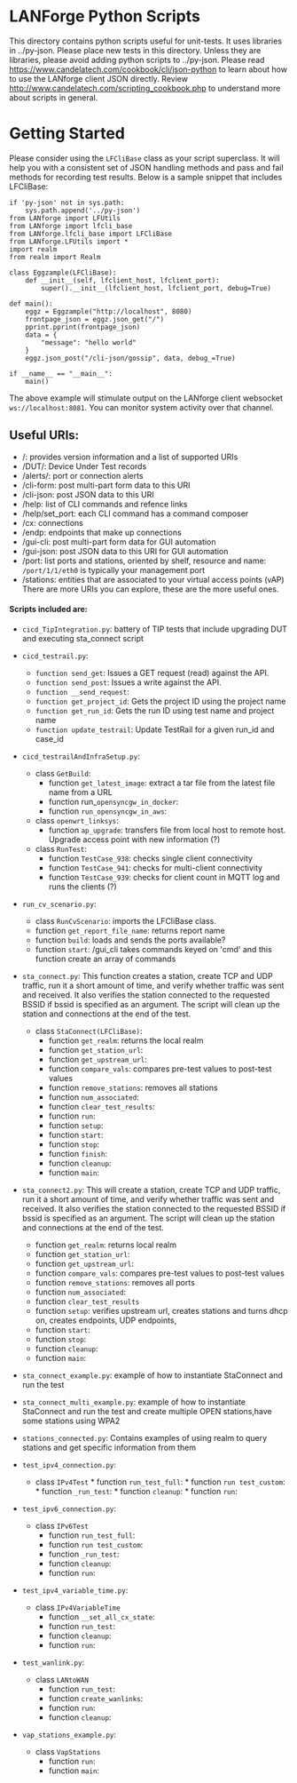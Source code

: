 # LANForge Python Scripts 
This directory contains python scripts useful for unit-tests.  It uses libraries in ../py-json. Please place new tests in this directory. Unless they are libraries, please avoid adding python scripts to ../py-json. Please read https://www.candelatech.com/cookbook/cli/json-python to learn about how to use the LANforge client JSON directly. Review http://www.candelatech.com/scripting_cookbook.php to understand more about scripts in general.

# Getting Started
Please consider using the `LFCliBase` class as your script superclass. It will help you with a consistent set of JSON handling methods and pass and fail methods for recording test results. Below is a sample snippet that includes LFCliBase:

    if 'py-json' not in sys.path:
        sys.path.append('../py-json')
    from LANforge import LFUtils
    from LANforge import lfcli_base
    from LANforge.lfcli_base import LFCliBase
    from LANforge.LFUtils import *
    import realm
    from realm import Realm
    
    class Eggzample(LFCliBase):
        def __init__(self, lfclient_host, lfclient_port):
            super().__init__(lfclient_host, lfclient_port, debug=True)
    
    def main():
        eggz = Eggzample("http://localhost", 8080)
        frontpage_json = eggz.json_get("/")
        pprint.pprint(frontpage_json)
        data = {
            "message": "hello world"
        }
        eggz.json_post("/cli-json/gossip", data, debug_=True)
        
    if __name__ == "__main__":
        main()

The above example will stimulate output on the LANforge client websocket `ws://localhost:8081`. You can monitor system activity over that channel.

## Useful URIs:
* /: provides version information and a list of supported URIs
* /DUT/: Device Under Test records
* /alerts/: port or connection alerts
* /cli-form: post multi-part form data to this URI
* /cli-json: post JSON data to this URI
* /help: list of CLI commands and refence links
* /help/set_port: each CLI command has a command composer
* /cx: connections
* /endp: endpoints that make up connections
* /gui-cli: post multi-part form data for GUI automation
* /gui-json: post JSON data to this URI for GUI automation
* /port: list ports and stations, oriented by shelf, resource and name: `/port/1/1/eth0` is typically your management port
* /stations: entities that are associated to your virtual access points (vAP)
There are more URIs you can explore, these are the more useful ones.

#### Scripts included are: 

* `cicd_TipIntegration.py`: battery of TIP tests that include upgrading DUT and executing sta_connect script

* `cicd_testrail.py`: 
  * `function send_get`: Issues a GET request (read) against the API.
  * `function send_post`: Issues a write against the API.
  * `function __send_request`: 
  * `function get_project_id`: Gets the project ID using the project name
  * `function get_run_id`: Gets the run ID using test name and project name
  * `function update_testrail`: Update TestRail for a given run_id and case_id

* `cicd_testrailAndInfraSetup.py`:
  * class `GetBuild`:
     * function `get_latest_image`: extract a tar file from the latest file name from a URL
     * function run_`opensyncgw_in_docker`:
     * function `run_opensyncgw_in_aws`:
  * class `openwrt_linksys`:
    * function `ap_upgrade`: transfers file from local host to remote host. Upgrade access point with new information (?)
  * class `RunTest`:
    * function `TestCase_938`: checks single client connectivity
    * function `TestCase_941`: checks for multi-client connectivity
    * function `TestCase_939`: checks for client count in MQTT log and runs the clients (?)

* `run_cv_scenario.py`:
   * class `RunCvScenario`: imports the LFCliBase class.
    * function `get_report_file_name`: returns report name
    * function `build`: loads and sends the ports available? 
    * function `start`: /gui_cli takes commands keyed on 'cmd' and this function create an array of commands
* `sta_connect.py`:  This function creates a station, create TCP and UDP traffic, run it a short amount of time,
  and verify whether traffic was sent and received.  It also verifies the station connected
  to the requested BSSID if bssid is specified as an argument.
  The script will clean up the station and connections at the end of the test.
    * class `StaConnect(LFCliBase)`:
        * function `get_realm`: returns the local realm
        * function `get_station_url`:
        * function `get_upstream_url`:
        * function `compare_vals`: compares pre-test values to post-test values
        * function `remove_stations`: removes all stations
        * function `num_associated`:
        * function `clear_test_results`:
        * function `run`: 
        * function `setup`:
        * function `start`:
        * function `stop`:
        * function `finish`:
        * function `cleanup`:
        * function `main`:
* `sta_connect2.py`: This will create a station, create TCP and UDP traffic, run it a short amount of time,
  and verify whether traffic was sent and received.  It also verifies the station connected
  to the requested BSSID if bssid is specified as an argument. The script will clean up the station and connections at the end of the test.
    * function `get_realm`: returns local realm
    * function `get_station_url`:
    * function `get_upstream_url`:
    * function `compare_vals`: compares pre-test values to post-test values
    * function `remove_stations`: removes all ports
    * function `num_associated`: 
    * function `clear_test_results`
    * function `setup`: verifies upstream url, creates stations and turns dhcp on, creates endpoints,
    UDP endpoints,  
    * function `start`: 
    * function `stop`:
    * function `cleanup`:
    * function `main`: 

* `sta_connect_example.py`: example of how to instantiate StaConnect and run the test

* `sta_connect_multi_example.py`: example of how to instantiate StaConnect and run the test and create multiple OPEN stations,have 
some stations using WPA2 

* `stations_connected.py`: Contains examples of using realm to query stations and get specific information from them

* `test_ipv4_connection.py`:
  * class `IPv4Test`
        * function `run_test_full`:
        * function `run test_custom`:
        * function `_run_test`:
        * function `cleanup`: 
        * function `run`:

* `test_ipv6_connection.py`:
     * class `IPv6Test`
        * function `run_test_full`:
        * function `run test_custom`:
        * function `_run_test`:
        * function `cleanup`: 
        * function `run`:

* `test_ipv4_variable_time.py`:
     * class `IPv4VariableTime`
        * function `__set_all_cx_state`:
        * function `run_test`:
        * function `cleanup`:
        * function `run`:

* `test_wanlink.py`:
   * class `LANtoWAN`
      * function `run_test`:
      * function `create_wanlinks`:
      * function `run`:
      * function `cleanup`:

* `vap_stations_example.py`:
    * class `VapStations`
      * function `run`:
      * function `main`:



